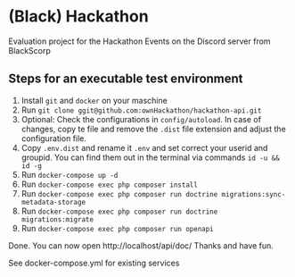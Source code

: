 # (Black) Hackathon
Evaluation project for the Hackathon Events on the Discord server from BlackScorp

## Steps for an executable test environment

1. Install `git` and `docker` on your maschine
2. Run `git clone ggit@github.com:ownHackathon/hackathon-api.git`
3. Optional: Check the configurations in `config/autoload`. In case of changes, copy te file and remove the `.dist` file extension and adjust
   the configuration file.
4. Copy `.env.dist` and rename it `.env` and set correct your userid and groupid. You can find them out in the terminal via commands `id -u && id -g`
5. Run `docker-compose up -d`
6. Run `docker-compose exec php composer install`
7. Run `docker-compose exec php composer run doctrine migrations:sync-metadata-storage`
8. Run `docker-compose exec php composer run doctrine migrations:migrate`
9. Run `docker-compose exec php composer run openapi`

Done. You can now open http://localhost/api/doc/ Thanks and have fun.

See docker-compose.yml for existing services
